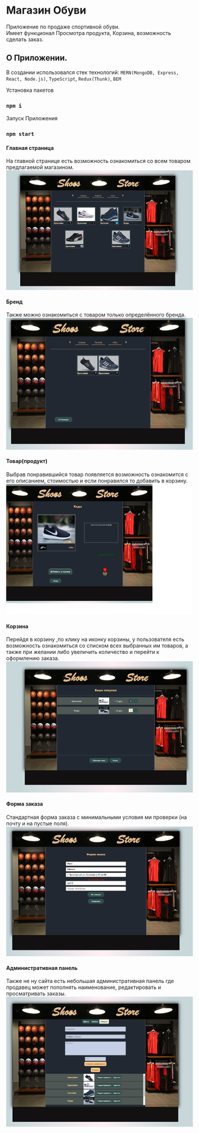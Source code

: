 # Магазин Обуви
Приложение по продаже спортивной обуви.</br>
Имеет функционал Просмотра продукта,
Корзина, возможность сделать заказ.

## О Приложении.

В создании использовался стек технологий: `MERN(MongoDB, Express, React, Node.js)`, `TypeScript`, `Redux(Thunk)`, `BEM`

Установка пакетов
### `npm i`

Запуск Приложения
### `npm start`

#### Главная страница 
На главной странице есть возможность ознакомиться со всем товаром предлагаемой магазином.
![main](https://github.com/ApprenticeWeb/shoes-store-frontend/blob/main/picture_for_github/main.png)
#### Бренд
Также можно ознакомиться с товаром только определённого бренда.
![main](https://github.com/ApprenticeWeb/shoes-store-frontend/blob/main/picture_for_github/category.png)
#### Товар(продукт)
Выбрав понравившийся товар появляется возможность ознакомится с его описанием, стоимостью и если понравился то добавить в корзину.
![main](https://github.com/ApprenticeWeb/shoes-store-frontend/blob/main/picture_for_github/choice.png)
#### Корзина
Перейдя в корзину ,по клику на иконку корзины, у пользователя есть возможность ознакомиться со списком всех выбранных им товаров,
а также при желании либо увеличить количество и перейти к оформлению заказа.
![main](https://github.com/ApprenticeWeb/shoes-store-frontend/blob/main/picture_for_github/basket.png)
#### Форма заказа
Стандартная форма заказа с минимальными условия ми проверки (на почту и на пустые поля).
![main](https://github.com/ApprenticeWeb/shoes-store-frontend/blob/main/picture_for_github/form.png)
#### Административная панель
Также не ну сайта есть небольшая административная панель где продавец может пополнять наименование, редактировать и просматривать заказы.
![main](https://github.com/ApprenticeWeb/shoes-store-frontend/blob/main/picture_for_github/admin-panel.png)

